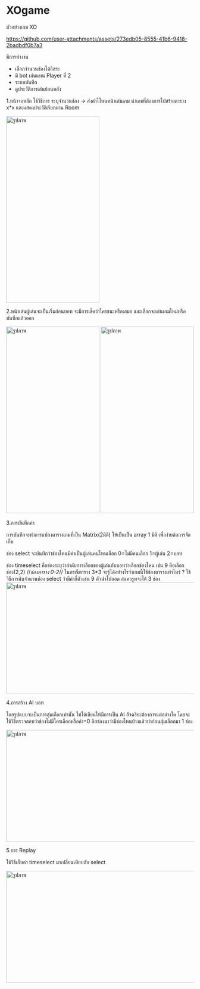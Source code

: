 # XOgame
ตัวอย่างเกม XO

https://github.com/user-attachments/assets/273edb05-8555-41b6-9418-2badbdf0b7a3


มีการทำงาน
 - เลือกจำนวนช่องได้อิสระ
 - มี bot เล่นแทน Player ที่ 2
 - ระบบบันทึก
 - ดูประวัติการเล่นย้อนหลัง

1.หน้าจอหลัก ใช้วิธีการ ระบุจำนวนช่อง -> ส่งค่าไไหนหน้าเล่นเกม นำเลขที่ต้องการไปสร้างตาราง x*x และแสดงประวัติเรียกผ่าน Room

<img src="https://imgur.com/u5a4b6r.jpg" alt="รูปภาพ" width="250" height="500">

2.หน้าเล่นผู้เล่นจะเป็นเริ่มก่อนบอท จะมีการเช็คว่าใครชนะหรือเสมอ และเลือกจะเล่นเกมใหม่หรือบันทึกแล้วออก
 
<img src="https://imgur.com/v1tNodO.jpg" alt="รูปภาพ" width="250" height="500">
<img src="https://imgur.com/YWorNyk.jpg" alt="รูปภาพ" width="250" height="500">

3.การบันทึกค่า

การบันทึกจะทำการแปลงตารางเกมที่เป็น Matrix(2มิติ) ให้เป็นเป็น array 1 มิติ เพื่อง่ายต่อการจัดเก็บ

ช่อง select จะบันทึกว่าช่องไหนมีค่าเป็นผู้เล่นคนไหนเลือก 
  0=ไม่มีคนเลือก
1=ผู้เล่น 
2=บอท

ช่อง timeselect คือช่องระบุว่าลำดับการเลือกของผู้เล่นกับบอทว่าเลือกช่องไหน เช่น 9 คือเลือกช่อง(2,2) //*ช่องตาราง 0-2*// ในกรณีตาราง 3*3 
จะรุ้ได้อย่างไรว่าเกมนี้ใช้ช่องตารางเท่าไหร่ ?   ใช้วิธีการนับจำนวนช่อง select ว่ามีค่ากี่ตัวเช่น 9 ตัวนำไปถอด สแควรูทจะได้ 3 ช่อง
<img src="https://imgur.com/shC4GOF.jpg" alt="รูปภาพ" width="2000" height="300">

4.การสร้าง AI บอท

โดยรูปแบบจะเป็นการสุ่มเลือกเท่านั้น ไม่ได้เขียนให้มีการเป็น AI อัจฉริยะต้องการแต่อย่างใด โดยจะใช้วิธีตรวจสอบว่าช่องไม่มีใครเลือกหรือค่า=0 ลิสช่องมาว่ามีช่องไหนบ้างแล้วทำก่อนสุ่มเลือกมา 1 ช่อง

<img src="https://imgur.com/gJJt89F.jpg" alt="รูปภาพ" width="800" height="300">

5.การ Replay

ใช้วิธีเก็บค่า timeselect มาเปลี่ยนเทียบกับ select

<img src="https://imgur.com/gJJt89F.jpg" alt="รูปภาพ" width="800" height="300">


